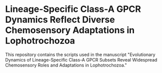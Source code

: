# Lineage-Specific Class-A GPCR Dynamics Reflect Diverse Chemosensory Adaptations in Lophotrochozoa
This repository contains the scripts used in the manuscript "Evolutionary Dynamics of Lineage-Specific Class-A GPCR Subsets Reveal Widespread Chemosensory Roles and Adaptations in Lophotrochozoa."
